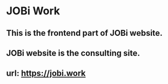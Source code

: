 # JOBi Work
## This is the frontend part of JOBi website.
## JOBi website is the consulting site.
## url: https://jobi.work
